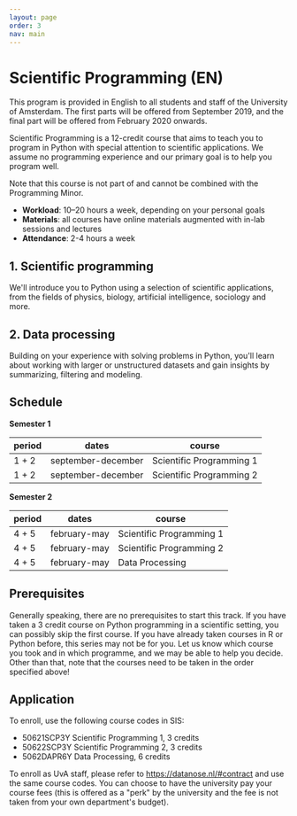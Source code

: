 ```yaml
---
layout: page
order: 3
nav: main
---
```


# Scientific Programming (EN)

This program is provided in English to all students and staff of the University of Amsterdam. The first parts will be offered from September 2019, and the final part will be offered from February 2020 onwards.

Scientific Programming is a 12-credit course that aims to teach you to program in Python with special attention to scientific applications. We assume no programming experience and our primary goal is to help you program well.

Note that this course is not part of and cannot be combined with the Programming Minor.

- **Workload**: 10–20 hours a week, depending on your personal goals
- **Materials**: all courses have online materials augmented with in-lab sessions and lectures
- **Attendance**: 2-4 hours a week


## 1. Scientific programming

We'll introduce you to Python using a selection of scientific applications, from the fields of physics, biology, artificial intelligence, sociology and more.


## 2. Data processing

Building on your experience with solving problems in Python, you'll learn about working with larger or unstructured datasets and gain insights by summarizing, filtering and modeling.


## Schedule

**Semester 1**

| period | dates              | course                       |  
| ------ | ------------------ | ---------------------------- |  
| 1 + 2  | september-december | Scientific Programming 1     |  
| 1 + 2  | september-december | Scientific Programming 2     |

**Semester 2**

| period | dates             | course                       |  
| ------ | ----------------- | ---------------------------- |  
| 4 + 5  | february-may      | Scientific Programming 1     |  
| 4 + 5  | february-may      | Scientific Programming 2     |
| 4 + 5  | february-may      | Data Processing              |  


## Prerequisites

Generally speaking, there are no prerequisites to start this track. If you have taken a 3 credit course on Python programming in a scientific setting, you can possibly skip the first course. If you have already taken courses in R or Python before, this series may not be for you. Let us know which course you took and in which programme, and we may be able to help you decide. Other than that, note that the courses need to be taken in the order specified above!


## Application

To enroll, use the following course codes in SIS:

- 50621SCP3Y Scientific Programming 1, 3 credits
- 50622SCP3Y Scientific Programming 2, 3 credits
- 5062DAPR6Y Data Processing, 6 credits

To enroll as UvA staff, please refer to <https://datanose.nl/#contract> and use the same course codes. You can choose to have the university pay your course fees (this is offered as a "perk" by the university and the fee is not taken from your own department's budget).
